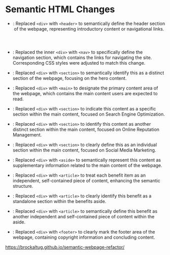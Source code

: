 # Semantic HTML Changes

- **<header class="header">**: Replaced `<div>` with `<header>` to semantically define the header section of the webpage, representing introductory content or navigational links.

- **<nav>**: Replaced the inner `<div>` with `<nav>` to specifically define the navigation section, which contains the links for navigating the site. Corresponding CSS styles were adjusted to match this change.

- **<section class="hero">**: Replaced `<div>` with `<section>` to semantically identify this as a distinct section of the webpage, focusing on the hero content.

- **<main class="content">**: Replaced `<div>` with `<main>` to designate the primary content area of the webpage, which contains the main content users are expected to read.

- **<section class="search-engine-optimization">**: Replaced `<div>` with `<section>` to indicate this content as a specific section within the main content, focused on Search Engine Optimization.

- **<section id="online-reputation-management" class="online-reputation-management">**: Replaced `<div>` with `<section>` to identify this content as another distinct section within the main content, focused on Online Reputation Management.

- **<section id="social-media-marketing" class="social-media-marketing">**: Replaced `<div>` with `<section>` to clearly define this as an individual section within the main content, focused on Social Media Marketing.

- **<aside class="benefits">**: Replaced `<div>` with `<aside>` to semantically represent this content as supplementary information related to the main content of the webpage.

- **<article class="benefit-lead">**: Replaced `<div>` with `<article>` to treat each benefit item as an independent, self-contained piece of content, enhancing the semantic structure.

- **<article class="benefit-brand">**: Replaced `<div>` with `<article>` to clearly identify this benefit as a standalone section within the benefits aside.

- **<article class="benefit-cost">**: Replaced `<div>` with `<article>` to semantically define this benefit as another independent and self-contained piece of content within the aside.

- **<footer>**: Replaced `<div>` with `<footer>` to clearly mark the footer area of the webpage, containing copyright information and concluding content.

https://brockaltug.github.io/semantic-webpage-refactor/

